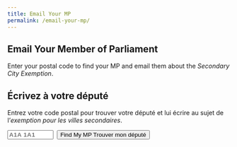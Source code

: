 ```yaml
---
title: Email Your MP
permalink: /email-your-mp/
---
```


<section class="section">
  <div class="lang-en">
    <h1>Email Your Member of Parliament</h1>
    <p>Enter your postal code to find your MP and email them about the <em>Secondary City Exemption</em>.</p>
  </div>
  <div class="lang-fr">
    <h1>Écrivez à votre député</h1>
    <p>Entrez votre code postal pour trouver votre député et lui écrire au sujet de l’<em>exemption pour les villes secondaires</em>.</p>
  </div>

  <form class="mp-lookup" onsubmit="return false;">
    <label for="pc" class="sr-only">Postal code / Code postal</label>
    <input id="pc" name="pc" placeholder="A1A 1A1" inputmode="text" autocomplete="postal-code" maxlength="7">
    <button type="button" class="btn primary" id="lookupBtn">
      <span class="lang-en">Find My MP</span>
      <span class="lang-fr">Trouver mon député</span>
    </button>
  </form>

  <div id="mpResult" class="mp-result" hidden></div>
</section>

<script>
(function(){
  const API_POSTCODE = "https://represent.opennorth.ca/postcodes/";
  const resultEl = document.getElementById('mpResult');
  const btn = document.getElementById('lookupBtn');
  const input = document.getElementById('pc');

  // CA postal code regex
  const pcRegex = /^[ABCEGHJ-NPRSTVXY]\d[ABCEGHJ-NPRSTV-Z][ -]?\d[ABCEGHJ-NPRSTV-Z]\d$/i;

  function t(en, fr){
    const isFr = document.documentElement.classList.contains('show-fr');
    return isFr ? fr : en;
  }

  function normalizePC(v){
    const s = (v||"").toUpperCase().replace(/\s+/g,'');
    return s.replace(/^([A-Z]\d[A-Z])(\d[A-Z]\d)$/, '$1 $2');
  }

  async function fetchMP(prettyPC){
    // Strategy 1: /postcodes/{pc}/ (works for all levels; filter to federal MP)
    const url = API_POSTCODE + encodeURIComponent(prettyPC) + "/";
    const res = await fetch(url, {headers: {"Accept":"application/json"}});
    if(!res.ok) throw new Error('lookup failed');
    const data = await res.json();

    const lists = []
      .concat(data.representatives || [])
      .concat(data.representatives_centroid || []);

    // Heuristics to pick the federal MP
    const mp = lists.find(r =>
      /house of commons/i.test(r.legislature_name || '') ||
      /parliament/i.test(r.representative_set_name || '') ||
      /(member of parliament|mp)/i.test(r.elected_office || '')
    );

    if (!mp) return null;

    return {
      name: mp.name || "",
      party: mp.party_name || mp.party || "",
      district: mp.district_name || mp.electoral_district || mp.area_name || "",
      email: mp.email || "",
      phone: (mp.offices && mp.offices[0] && (mp.offices[0].tel || mp.offices[0].telephone)) || "",
      url: mp.url || (mp.personal_url || "")
    };
  }

  function renderMP(mp, prettyPC){
    if(!mp){
      resultEl.hidden = false;
      resultEl.innerHTML = `
        <div class="notice error">
          ${t("We couldn’t find the MP for that postal code. Please check the code or use the House of Commons search.",
              "Nous n’avons pas trouvé le député pour ce code postal. Veuillez vérifier le code ou utiliser la recherche de la Chambre des communes.")}
          <br>
          <a href="https://www.ourcommons.ca/members/en" target="_blank" rel="noopener">
            ${t("Search on ourcommons.ca","Chercher sur ourcommons.ca")}
          </a>
        </div>`;
      return;
    }

    const subjectEN = "Support a codeshare-only exemption for secondary Canadian cities";
    const subjectFR = "Appuyer une dérogation conditionnelle au partage de code pour les villes secondaires";

    const bodyEN = `Dear ${mp.name ? "MP " + mp.name : "Member of Parliament"},%0D%0A%0D%0A` +
`As a constituent (${prettyPC}), I’m asking you to support a narrow, codeshare-only exemption in Canada’s Air Transport Agreements. ` +
`It would allow foreign airlines to exceed bilateral caps only when flying to designated Canadian secondary cities ` +
`under a mandatory codeshare with a Canadian carrier. This would improve affordability and keep long-haul traffic in Canada ` +
`while leaving safety, labour and consumer rules unchanged. %0D%0A%0D%0A` +
`Thank you for your attention.`;

    const bodyFR = `Bonjour ${mp.name ? "Monsieur/Madame " + mp.name : "député(e)"},%0D%0A%0D%0A` +
`À titre d’électeur (${prettyPC}), je vous demande d’appuyer une dérogation ciblée et conditionnelle au partage de code ` +
`dans les accords de transport aérien du Canada. Elle permettrait des dessertes au-delà des plafonds bilatéraux uniquement vers des villes secondaires ` +
`désignées, lorsque les vols sont exploités en partage de code avec une compagnie canadienne. Cela améliorerait l’accessibilité tout en gardant ` +
`le trafic long-courrier au Canada, sans changer les règles de sécurité, de travail ou de protection des consommateurs. %0D%0A%0D%0A` +
`Merci de votre attention.`;

    const isFr = document.documentElement.classList.contains('show-fr');
    const subject = encodeURIComponent(isFr ? subjectFR : subjectEN);
    const body = isFr ? bodyFR : bodyEN;

    const mailto = `mailto:${encodeURIComponent(mp.email || "")}?subject=${subject}&body=${body}`;

    resultEl.hidden = false;
    resultEl.innerHTML = `
      <div class="mp-card">
        <div class="mp-main">
          <h3>${mp.name || t("Member of Parliament","Député(e)")}</h3>
          <p>
            ${mp.party ? `<strong>${mp.party}</strong> · ` : ""}${mp.district || ""}
            ${mp.email ? `<br><a href="mailto:${mp.email}">${mp.email}</a>` : ""}
            ${mp.phone ? `<br>${mp.phone}` : ""}
            ${mp.url ? `<br><a href="${mp.url}" target="_blank" rel="noopener">${t("Website","Site web")}</a>` : ""}
          </p>
        </div>
        <div class="mp-actions">
          ${mp.email ? `
            <a class="btn primary" href="${mailto}">
              ${t("Compose Email","Écrire un courriel")}
            </a>` : `
            <div class="notice">
              ${t("No email found. Use the website link above or call the constituency office.",
                   "Aucun courriel trouvé. Utilisez le site web ci-dessus ou téléphonez au bureau de circonscription.")}
            </div>`}
        </div>
      </div>`;
  }

  btn.addEventListener('click', async () => {
    const raw = input.value.trim();
    const valid = pcRegex.test(raw);
    if(!valid){
      resultEl.hidden = false;
      resultEl.innerHTML = `<div class="notice error">${t("Please enter a valid Canadian postal code (e.g., K1A 0B1).",
                                                           "Veuillez entrer un code postal canadien valide (p. ex. K1A 0B1).")}</div>`;
      return;
    }
    const pc = normalizePC(raw);
    resultEl.hidden = false;
    resultEl.innerHTML = `<div class="notice">${t("Looking up your MP…","Recherche de votre député…")}</div>`;
    try{
      const mp = await fetchMP(pc);
      renderMP(mp, pc);
    }catch(err){
      console.error(err);
      renderMP(null, pc);
    }
  });
})();
</script>

<style>
/* Minimal styles to look good with your theme */
.mp-lookup { display:flex; gap:.5rem; flex-wrap:wrap; margin:.5rem 0 1rem }
.mp-lookup input { width:14ch; text-transform:uppercase; font-weight:600; letter-spacing:.05em }
.notice { padding:.75rem 1rem; background:#f5f5f5; border-radius:.5rem; }
.notice.error { background:#ffe9e9; }
.mp-card { display:grid; gap:1rem; grid-template-columns: 1fr auto; align-items:center; padding:1rem; border:1px solid #e5e5e5; border-radius:.75rem; }
@media (max-width:700px){ .mp-card{ grid-template-columns: 1fr; } }
.btn.primary { text-decoration:none; }
.sr-only { position:absolute; left:-9999px; width:1px; height:1px; overflow:hidden; }
</style>
